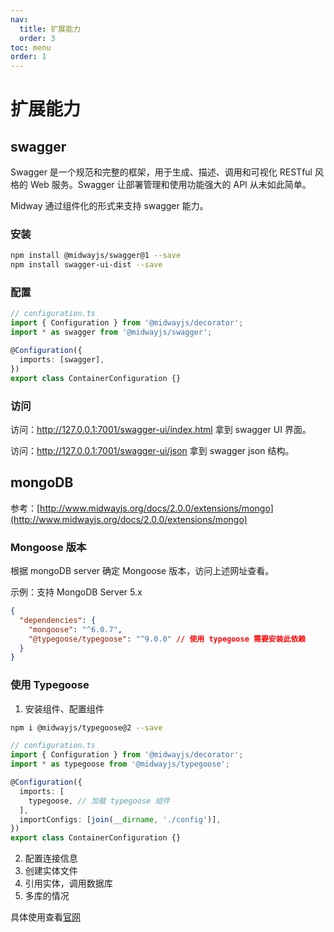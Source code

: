 ```yaml
---
nav:
  title: 扩展能力
  order: 3
toc: menu
order: 1
---
```


# 扩展能力

## swagger

Swagger 是一个规范和完整的框架，用于生成、描述、调用和可视化 RESTful 风格的 Web 服务。Swagger 让部署管理和使用功能强大的 API 从未如此简单。

Midway 通过组件化的形式来支持 swagger 能力。

### 安装

```bash
npm install @midwayjs/swagger@1 --save
npm install swagger-ui-dist --save
```

### 配置

```ts
// configuration.ts
import { Configuration } from '@midwayjs/decorator';
import * as swagger from '@midwayjs/swagger';

@Configuration({
  imports: [swagger],
})
export class ContainerConfiguration {}
```

### 访问

访问：http://127.0.0.1:7001/swagger-ui/index.html 拿到 swagger UI 界面。

访问：http://127.0.0.1:7001/swagger-ui/json 拿到 swagger json 结构。

## mongoDB

参考：[http://www.midwayjs.org/docs/2.0.0/extensions/mongo](http://www.midwayjs.org/docs/2.0.0/extensions/mongo)

### Mongoose 版本

根据 mongoDB server 确定 Mongoose 版本，访问上述网址查看。

示例：支持 MongoDB Server 5.x

```json
{
  "dependencies": {
    "mongoose": "^6.0.7",
    "@typegoose/typegoose": "^9.0.0" // 使用 typegoose 需要安装此依赖
  }
}
```

### 使用 Typegoose

1. 安装组件、配置组件

```bash
npm i @midwayjs/typegoose@2 --save
```

```ts
// configuration.ts
import { Configuration } from '@midwayjs/decorator';
import * as typegoose from '@midwayjs/typegoose';

@Configuration({
  imports: [
    typegoose, // 加载 typegoose 组件
  ],
  importConfigs: [join(__dirname, './config')],
})
export class ContainerConfiguration {}
```

2. 配置连接信息
3. 创建实体文件
4. 引用实体，调用数据库
5. 多库的情况

具体使用查看[官网](http://www.midwayjs.org/docs/2.0.0/extensions/mongo)
